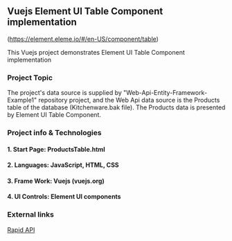 ## Vuejs Element UI Table Component implementation
(https://element.eleme.io/#/en-US/component/table)

This Vuejs project demonstrates Element UI Table Component implementation

### Project Topic

The project's data source is supplied by "Web-Api-Entity-Framework-Example1" repository project,
and the Web Api data source is the Products table of the database (Kitchenware.bak file).
The Products data is presented by Element UI Table Component.

### Project info & Technologies

#### 1. Start Page: ProductsTable.html
#### 2. Languages: JavaScript, HTML, CSS 
#### 3.	Frame Work: Vuejs (vuejs.org)
#### 4. UI Controls: Element UI components

### External links

[Rapid API](element.eleme.io/#/en-US/component/layout)
